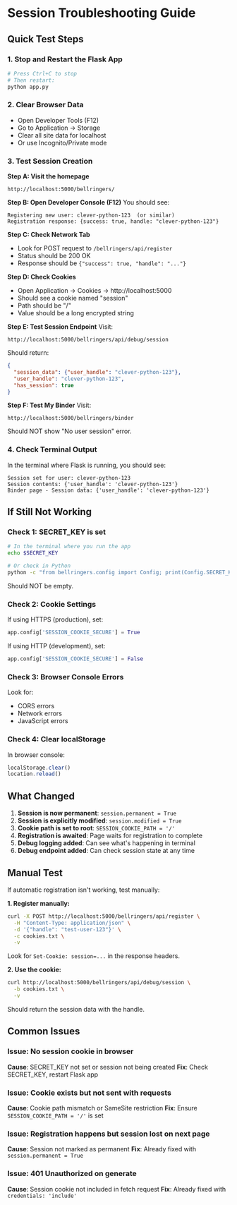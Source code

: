 # Session Troubleshooting Guide

## Quick Test Steps

### 1. Stop and Restart the Flask App
```bash
# Press Ctrl+C to stop
# Then restart:
python app.py
```

### 2. Clear Browser Data
- Open Developer Tools (F12)
- Go to Application → Storage
- Clear all site data for localhost
- Or use Incognito/Private mode

### 3. Test Session Creation

**Step A: Visit the homepage**
```
http://localhost:5000/bellringers/
```

**Step B: Open Developer Console (F12)**
You should see:
```
Registering new user: clever-python-123  (or similar)
Registration response: {success: true, handle: "clever-python-123"}
```

**Step C: Check Network Tab**
- Look for POST request to `/bellringers/api/register`
- Status should be 200 OK
- Response should be `{"success": true, "handle": "..."}`

**Step D: Check Cookies**
- Open Application → Cookies → http://localhost:5000
- Should see a cookie named "session"
- Path should be "/"
- Value should be a long encrypted string

**Step E: Test Session Endpoint**
Visit:
```
http://localhost:5000/bellringers/api/debug/session
```

Should return:
```json
{
  "session_data": {"user_handle": "clever-python-123"},
  "user_handle": "clever-python-123",
  "has_session": true
}
```

**Step F: Test My Binder**
Visit:
```
http://localhost:5000/bellringers/binder
```

Should NOT show "No user session" error.

### 4. Check Terminal Output

In the terminal where Flask is running, you should see:
```
Session set for user: clever-python-123
Session contents: {'user_handle': 'clever-python-123'}
Binder page - Session data: {'user_handle': 'clever-python-123'}
```

## If Still Not Working

### Check 1: SECRET_KEY is set
```bash
# In the terminal where you run the app
echo $SECRET_KEY

# Or check in Python
python -c "from bellringers.config import Config; print(Config.SECRET_KEY)"
```

Should NOT be empty.

### Check 2: Cookie Settings
If using HTTPS (production), set:
```python
app.config['SESSION_COOKIE_SECURE'] = True
```

If using HTTP (development), set:
```python
app.config['SESSION_COOKIE_SECURE'] = False
```

### Check 3: Browser Console Errors
Look for:
- CORS errors
- Network errors
- JavaScript errors

### Check 4: Clear localStorage
In browser console:
```javascript
localStorage.clear()
location.reload()
```

## What Changed

1. **Session is now permanent**: `session.permanent = True`
2. **Session is explicitly modified**: `session.modified = True`
3. **Cookie path is set to root**: `SESSION_COOKIE_PATH = '/'`
4. **Registration is awaited**: Page waits for registration to complete
5. **Debug logging added**: Can see what's happening in terminal
6. **Debug endpoint added**: Can check session state at any time

## Manual Test

If automatic registration isn't working, test manually:

**1. Register manually:**
```bash
curl -X POST http://localhost:5000/bellringers/api/register \
  -H "Content-Type: application/json" \
  -d '{"handle": "test-user-123"}' \
  -c cookies.txt \
  -v
```

Look for `Set-Cookie: session=...` in the response headers.

**2. Use the cookie:**
```bash
curl http://localhost:5000/bellringers/api/debug/session \
  -b cookies.txt \
  -v
```

Should return the session data with the handle.

## Common Issues

### Issue: No session cookie in browser
**Cause**: SECRET_KEY not set or session not being created
**Fix**: Check SECRET_KEY, restart Flask app

### Issue: Cookie exists but not sent with requests
**Cause**: Cookie path mismatch or SameSite restriction
**Fix**: Ensure `SESSION_COOKIE_PATH = '/'` is set

### Issue: Registration happens but session lost on next page
**Cause**: Session not marked as permanent
**Fix**: Already fixed with `session.permanent = True`

### Issue: 401 Unauthorized on generate
**Cause**: Session cookie not included in fetch request
**Fix**: Already fixed with `credentials: 'include'`
